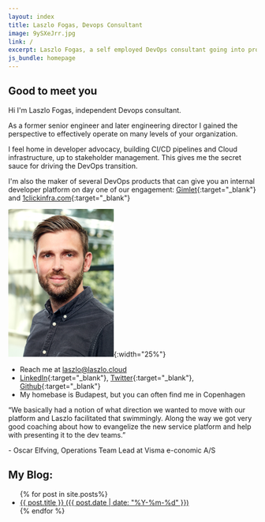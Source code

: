 ```yaml
---
layout: index
title: Laszlo Fogas, Devops Consultant
image: 9ySXeJrr.jpg
link: /
excerpt: Laszlo Fogas, a self employed DevOps consultant going into products
js_bundle: homepage
---
```


## Good to meet you

Hi I'm Laszlo Fogas, independent Devops consultant.

As a former senior engineer and later engineering director I gained the perspective to effectively operate on many levels of your organization.

I feel home in developer advocacy, building CI/CD pipelines and Cloud infrastructure, up to stakeholder management. This gives me the secret sauce for driving the DevOps transition.

I'm also the maker of several DevOps products that can give you an internal developer platform on day one of our engagement: [Gimlet](https://gimlet.io){:target="_blank"} and [1clickinfra.com](https://1clickinfra.com){:target="_blank"}

![Laszlo Fogas](laszlo-web.png){:width="25%"}


* Reach me at laszlo@laszlo.cloud
* [LinkedIn](https://dk.linkedin.com/in/laszlofogas){:target="_blank"}, [Twitter](https://twitter.com/laszlocph){:target="_blank"}, [Github](https://github.com/laszlocph){:target="_blank"}
* My homebase is Budapest, but you can often find me in Copenhagen

<div class="testimonial">
<p>“We basically had a notion of what direction we wanted to move with our platform and Laszlo facilitated that swimmingly. Along the way we got very good coaching about how to evangelize the new service platform and help with presenting it to the dev teams.”</p> - Oscar Elfving, Operations Team Lead at Visma e-conomic A/S
</div>

## My Blog:
<ul>
  {% for post in site.posts%}
  <li>
    <a href="{{ post.url }}">{{ post.title }} ({{ post.date | date: "%Y-%m-%d" }})</a>
  </li>
  {% endfor %}
</ul>   

